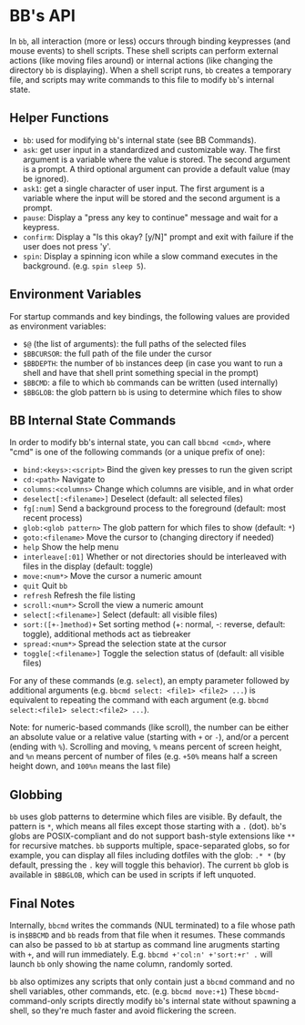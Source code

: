 # BB's API

In `bb`, all interaction (more or less) occurs through binding keypresses
(and mouse events) to shell scripts. These shell scripts can perform external
actions (like moving files around) or internal actions (like changing the
directory `bb` is displaying). When a shell script runs, `bb` creates a
temporary file, and scripts may write commands to this file to modify `bb`'s
internal state.

## Helper Functions

- `bb`: used for modifying `bb`'s internal state (see BB Commands).
- `ask`: get user input in a standardized and customizable way. The first
  argument is a variable where the value is stored. The second argument is
  a prompt. A third optional argument can provide a default value (may be
  ignored).
- `ask1`: get a single character of user input. The first argument is a variable
  where the input will be stored and the second argument is a prompt.
- `pause`: Display a "press any key to continue" message and wait for a keypress.
- `confirm`: Display a "Is this okay? [y/N]" prompt and exit with failure if
  the user does not press 'y'.
- `spin`: Display a spinning icon while a slow command executes in the background.
  (e.g. `spin sleep 5`).

## Environment Variables

For startup commands and key bindings, the following values are provided as
environment variables:

- `$@` (the list of arguments): the full paths of the selected files
- `$BBCURSOR`: the full path of the file under the cursor
- `$BBDEPTH`: the number of `bb` instances deep (in case you want to run a
  shell and have that shell print something special in the prompt)
- `$BBCMD`: a file to which `bb` commands can be written (used internally)
- `$BBGLOB`: the glob pattern `bb` is using to determine which files to show

## BB Internal State Commands

In order to modify bb's internal state, you can call `bbcmd <cmd>`, where "cmd"
is one of the following commands (or a unique prefix of one):

- `bind:<keys>:<script>`     Bind the given key presses to run the given script
- `cd:<path>`                Navigate to <path>
- `columns:<columns>`        Change which columns are visible, and in what order
- `deselect[:<filename>]`    Deselect <filename> (default: all selected files)
- `fg[:num]`                 Send a background process to the foreground (default: most recent process)
- `glob:<glob pattern>`      The glob pattern for which files to show (default: `*`)
- `goto:<filename>`          Move the cursor to <filename> (changing directory if needed)
- `help`                     Show the help menu
- `interleave[:01]`          Whether or not directories should be interleaved with files in the display (default: toggle)
- `move:<num*>`              Move the cursor a numeric amount
- `quit`                     Quit `bb`
- `refresh`                  Refresh the file listing
- `scroll:<num*>`            Scroll the view a numeric amount
- `select[:<filename>]`      Select <filename> (default: all visible files)
- `sort:([+-]method)+`       Set sorting method (+: normal, -: reverse, default: toggle), additional methods act as tiebreaker
- `spread:<num*>`            Spread the selection state at the cursor
- `toggle[:<filename>]`      Toggle the selection status of <filename> (default: all visible files)

For any of these commands (e.g. `select`), an empty parameter followed by
additional arguments (e.g. `bbcmd select: <file1> <file2> ...`) is equivalent to
repeating the command with each argument (e.g. `bbcmd select:<file1>
select:<file2> ...`).

Note: for numeric-based commands (like scroll), the number can be either an
absolute value or a relative value (starting with `+` or `-`), and/or a percent
(ending with `%`). Scrolling and moving, `%` means percent of screen height,
and `%n` means percent of number of files (e.g. `+50%` means half a screen
height down, and `100%n` means the last file)

## Globbing

`bb` uses glob patterns to determine which files are visible. By default, the
pattern is `*`, which means all files except those starting with a `.` (dot).
`bb`'s globs are POSIX-compliant and do not support bash-style extensions like
`**` for recursive matches. `bb` supports multiple, space-separated globs, so
for example, you can display all files including dotfiles with the glob: `.* *`
(by default, pressing the `.` key will toggle this behavior). The current `bb`
glob is available in `$BBGLOB`, which can be used in scripts if left unquoted.

## Final Notes

Internally, `bbcmd` writes the commands (NUL terminated) to a file whose path is
in`$BBCMD` and `bb` reads from that file when it resumes. These commands can also
be passed to `bb` at startup as command line arugments starting with `+`, and
will run immediately.  E.g. `bbcmd +'col:n' +'sort:+r' .` will launch `bb` only
showing the name column, randomly sorted.

`bb` also optimizes any scripts that only contain just a `bbcmd` command and no
shell variables, other commands, etc. (e.g. `bbcmd move:+1`) These
`bbcmd`-command-only scripts directly modify `bb`'s internal state without
spawning a shell, so they're much faster and avoid flickering the screen.
